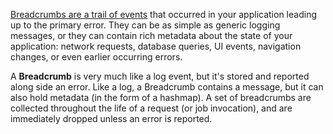 [Breadcrumbs are a trail of events](https://sentry.io/features/breadcrumbs/) that occurred in your application leading up to the primary error. They can be as simple as generic logging messages, or they can contain rich metadata about the state of your application: network requests, database queries, UI events, navigation changes, or even earlier occurring errors.

A **Breadcrumb** is very much like a log event, but it's stored and reported along side an error. Like a log, a Breadcrumb contains a message, but it can also hold metadata (in the form of a hashmap). A set of breadcrumbs are collected throughout the life of a request (or job invocation), and are immediately dropped unless an error is reported.